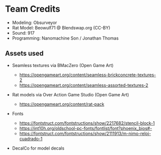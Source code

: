 # Team Credits
- Modeling: Obsurveyor
- Rat Model: Beowulf71 @ Blendswap.org (CC-BY)
- Sound: 917
- Programming: Nanomachine Son / Jonathan Thomas

## Assets used
- Seamless textures via BMacZero (Open Game Art)
    - https://opengameart.org/content/seamless-brickconcrete-textures-2
    - https://opengameart.org/content/seamless-assorted-textures-2

- Rat models via Over Action Game Studio (Open Game Art) 
    - https://opengameart.org/content/rat-pack

- Fonts
    - https://fontstruct.com/fontstructions/show/2217682/stencil-block-1
    - https://int10h.org/oldschool-pc-fonts/fontlist/font?phoenix_bios#-
    - https://fontstruct.com/fontstructions/show/2111913/m-nimo-reloj-cuadrado-1

- DecalCo for model decals
